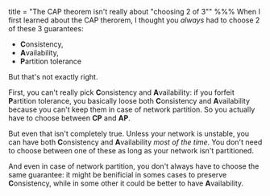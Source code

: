 title = "The CAP theorem isn't really about \"choosing 2 of 3\""
%%%
When I first learned about the CAP therorem, I thought you _always_ had to choose 2 of these 3 guarantees:

 - **C**onsistency,
 - **A**vailability,
 - **P**artition tolerance

But that's not exactly right.

First, you can't really pick **C**onsistency and **A**vailability: if you forfeit **P**artition tolerance, you basically loose both **C**onsistency and **A**vailability because you can't keep them in case of network partition. So you actually have to choose between **CP** and **AP**.

But even that isn't completely true. Unless your network is unstable, you can have both **C**onsistency and **A**vailability _most of the time_. You don't need to choose between one of these as long as your network isn't partitioned.

And even in case of network partition, you don't always have to choose the same guarantee: it might be benificial in somes cases to preserve **C**onsistency, while in some other it could be better to have **A**vailability.
